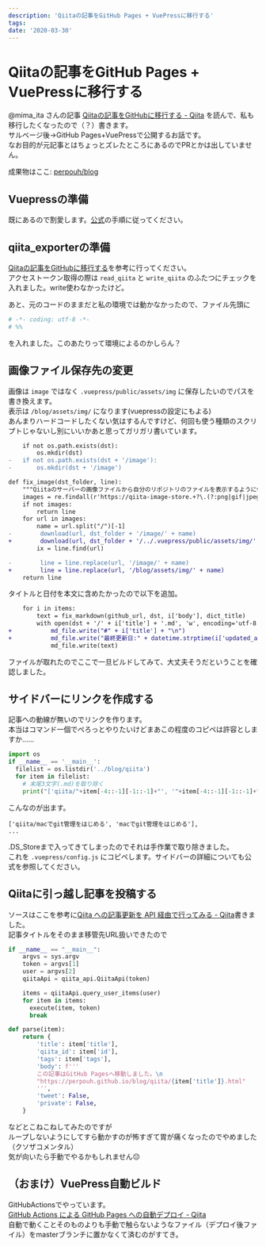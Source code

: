 ```yaml
---
description: 'Qiitaの記事をGitHub Pages + VuePressに移行する'
tags:
date: '2020-03-30'
---
```

# Qiitaの記事をGitHub Pages + VuePressに移行する
@mima_ita さんの記事 [Qiitaの記事をGitHubに移行する - Qiita](https://qiita.com/mima_ita/items/ec33706c20f11a95516a) を読んで、私も移行したくなったので（？）書きます。  
サルベージ後→GitHub Pages+VuePressで公開するお話です。  
なお目的が元記事とはちょっとズレたところにあるのでPRとかは出していません。  
  
成果物はここ: [perpouh/blog](https://github.com/perpouh/blog)  
  
## Vuepressの準備  
  
既にあるので割愛します。[公式](https://vuepress.vuejs.org/)の手順に従ってください。  
  
## qiita_exporterの準備  
  
[Qiitaの記事をGitHubに移行する](https://qiita.com/mima_ita/items/ec33706c20f11a95516a)を参考に行ってください。  
アクセストークン取得の際は `read_qiita` と `write_qiita` のふたつにチェックを入れました。write使わなかったけど。  
  
あと、元のコードのままだと私の環境では動かなかったので、ファイル先頭に  
  
```python
# -*- coding: utf-8 -*-
# %%
```  
  
を入れました。このあたりって環境によるのかしらん？  
  
## 画像ファイル保存先の変更  
  
画像は `image` ではなく `.vuepress/public/assets/img` に保存したいのでパスを書き換えます。  
表示は `/blog/assets/img/` になります(vuepressの設定にもよる)  
あんまりハードコードしたくない気はするんですけど、何回も使う種類のスクリプトじゃないし別にいいかあと思ってガリガリ書いています。  
  
```diff
    if not os.path.exists(dst):
        os.mkdir(dst)
-   if not os.path.exists(dst + '/image'):
-       os.mkdir(dst + '/image')
```  
  
```diff
def fix_image(dst_folder, line):
    """Qiitaのサーバーの画像ファイルから自分のリポジトリのファイルを表示するように修正する."""
    images = re.findall(r'https://qiita-image-store.+?\.(?:png|gif|jpeg|jpg)', line)
    if not images:
        return line
    for url in images:
        name = url.split("/")[-1]
-        download(url, dst_folder + '/image/' + name)
+        download(url, dst_folder + '/../.vuepress/public/assets/img/' + name)
        ix = line.find(url)

-        line = line.replace(url, '/image/' + name)
+        line = line.replace(url, '/blog/assets/img/' + name)
    return line
```  
  
タイトルと日付を本文に含めたかったので以下を追加。  
  
```diff
    for i in items:
        text = fix_markdown(github_url, dst, i['body'], dict_title)
        with open(dst + '/' + i['title'] + '.md', 'w', encoding='utf-8') as md_file:
+           md_file.write("#" + i['title'] + "\n")
+           md_file.write("最終更新日:" + datetime.strptime(i['updated_at'], '%Y-%m-%dT%H:%M:%S+09:00').strftime('%Y年%m月%d日') + "\n\n")
            md_file.write(text)
```  
  
ファイルが取れたのでここで一旦ビルドしてみて、大丈夫そうだということを確認しました。  
  
## サイドバーにリンクを作成する  
  
記事への動線が無いのでリンクを作ります。  
本当はコマンド一個でぺろっとやりたいけどまあこの程度のコピペは許容としますか……  
  
```python
import os
if __name__ == '__main__':
  filelist = os.listdir('../blog/qiita')
  for item in filelist:
    # 末尾3文字(.md)を取り除く
    print("['qiita/"+item[-4::-1][-1::-1]+"', '"+item[-4::-1][-1::-1]+"']")
```  
こんなのが出ます。  
  
```
['qiita/macでgit管理をはじめる', 'macでgit管理をはじめる'],
...
```  
  
.DS_Storeまで入ってきてしまったのでそれは手作業で取り除きました。  
これを `.vuepress/config.js` にコピペします。サイドバーの詳細についても公式を参照してください。  
  
## Qiitaに引っ越し記事を投稿する  
  
ソースはここを参考に[Qiita への記事更新を API 経由で行ってみる - Qiita](https://qiita.com/ryumei/items/497c5f5cf270cd88f301)書きました。  
記事タイトルをそのまま移管先URL扱いできたので  
  
```python
if __name__ == "__main__":
    argvs = sys.argv
    token = argvs[1]
    user = argvs[2]
    qiitaApi = qiita_api.QiitaApi(token)

    items = qiitaApi.query_user_items(user)
    for item in items:
      execute(item, token)
      break
```  
  
```python
def parse(item):
    return {
        'title': item['title'],
        'qiita_id': item['id'],
        'tags': item['tags'],
        'body': f'''
        この記事はGitHub Pagesへ移動しました。\n
        "https://perpouh.github.io/blog/qiita/{item['title']}.html"
        ''',
        'tweet': False,
        'private': False,
    }
```  
  
などとこねこねしてみたのですが  
ループしないようにしてすら動かすのが怖すぎて胃が痛くなったのでやめました（クソザコメンタル）  
気が向いたら手動でやるかもしれません:pensive:  
  
## （おまけ）VuePress自動ビルド  
  
GitHubActionsでやっています。  
[GitHub Actions による GitHub Pages への自動デプロイ - Qiita](https://qiita.com/peaceiris/items/d401f2e5724fdcb0759d)  
自動で動くことそのものよりも手動で触らないようなファイル（デプロイ後ファイル）をmasterブランチに置かなくて済むのがすてき。  
